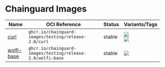 # Chainguard Images

| Name | OCI Reference | Status | Variants/Tags |
| ----- | ----- | ----- |  -------- |
| [curl](./images/curl) | `ghcr.io/chainguard-images/testing/release-2.0/curl` | stable | [![](https://storage.googleapis.com/chainguard-images-build-outputs/badges/curl.build.status.latest-dev.svg)](images/curl/configs/latest.apko.yaml)<br/>[![](https://storage.googleapis.com/chainguard-images-build-outputs/badges/curl.build.status.latest.svg)](images/curl/configs/latest.apko.yaml) |
| [wolfi-base](./images/wolfi-base) | `ghcr.io/chainguard-images/testing/release-2.0/wolfi-base` | stable | [![](https://storage.googleapis.com/chainguard-images-build-outputs/badges/wolfi-base.build.status.latest.svg)](images/wolfi-base/configs/latest.apko.yaml) |
